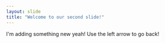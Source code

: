 ```yaml
---
layout: slide
title: "Welcome to our second slide!"
---
```

I'm adding something new yeah!
Use the left arrow to go back!
